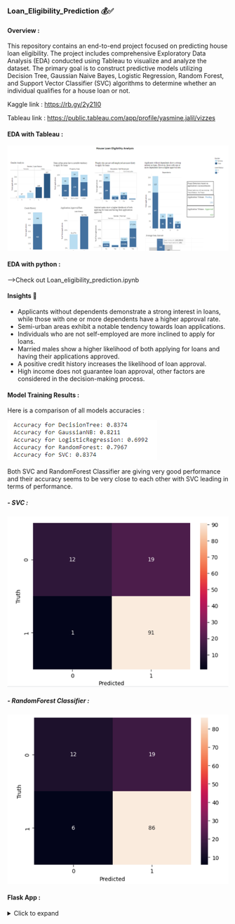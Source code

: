 ### Loan_Eligibility_Prediction 💰✅
#### Overview :
This repository contains an end-to-end project focused on predicting house loan eligibility. The project includes comprehensive Exploratory Data Analysis (EDA) conducted using Tableau to visualize and analyze the dataset. The primary goal is to construct predictive models utilizing Decision Tree, Gaussian Naive Bayes, Logistic Regression, Random Forest, and Support Vector Classifier (SVC) algorithms to determine whether an individual qualifies for a house loan or not.

Kaggle link : https://rb.gy/2y21l0

Tableau link : https://public.tableau.com/app/profile/yasmine.jalil/vizzes
  #### EDA with Tableau :

 ![](images/dashboard.PNG)

#### EDA with python :
-->Check out Loan_eligibility_prediction.ipynb
#### Insights 🔮
- Applicants without dependents demonstrate a strong interest in loans, while those with one or more dependents have a higher approval rate.
- Semi-urban areas exhibit a notable tendency towards loan applications.
- Individuals who are not self-employed are more inclined to apply for loans.
- Married males show a higher likelihood of both applying for loans and having their applications approved.
- A positive credit history increases the likelihood of loan approval.
- High income does not guarantee loan approval, other factors are considered in the decision-making process.



#### Model Training Results :
Here is a comparison of all models accuracies :

![](images/Models_results.PNG)

Both SVC and RandomForest Classifier are giving very good performance and their accuracy seems to be very close to each other with SVC leading in terms of performance. 
##### - SVC :
  
 ![](images/SVC.PNG) 
##### - RandomForest Classifier :

 ![](images/RFC.PNG) 
  

 #### Flask App :
<details>
  <summary>Click to expand</summary>
- Form page to input users data :

 ![](images/form.PNG)
 
 - Prediction results :
   
 ![](images/2.PNG)
</details>
